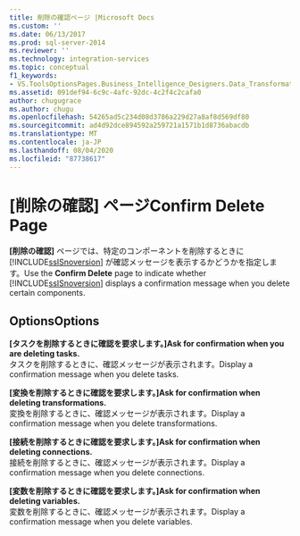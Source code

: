 ```yaml
---
title: 削除の確認ページ |Microsoft Docs
ms.custom: ''
ms.date: 06/13/2017
ms.prod: sql-server-2014
ms.reviewer: ''
ms.technology: integration-services
ms.topic: conceptual
f1_keywords:
- VS.ToolsOptionsPages.Business_Intelligence_Designers.Data_Transformation_Designers.Comfirm_Delete
ms.assetid: 091def94-6c9c-4afc-92dc-4c2f4c2cafa0
author: chugugrace
ms.author: chugu
ms.openlocfilehash: 54265ad5c234d08d3786a229d27a8af8d569df80
ms.sourcegitcommit: ad4d92dce894592a259721a1571b1d8736abacdb
ms.translationtype: MT
ms.contentlocale: ja-JP
ms.lasthandoff: 08/04/2020
ms.locfileid: "87738617"
---
```

# <a name="confirm-delete-page"></a><span data-ttu-id="6fc76-102">[削除の確認] ページ</span><span class="sxs-lookup"><span data-stu-id="6fc76-102">Confirm Delete Page</span></span>
  <span data-ttu-id="6fc76-103">**[削除の確認]** ページでは、特定のコンポーネントを削除するときに [!INCLUDE[ssISnoversion](../includes/ssisnoversion-md.md)] が確認メッセージを表示するかどうかを指定します。</span><span class="sxs-lookup"><span data-stu-id="6fc76-103">Use the **Confirm Delete** page to indicate whether [!INCLUDE[ssISnoversion](../includes/ssisnoversion-md.md)] displays a confirmation message when you delete certain components.</span></span>  
  
## <a name="options"></a><span data-ttu-id="6fc76-104">Options</span><span class="sxs-lookup"><span data-stu-id="6fc76-104">Options</span></span>  
 <span data-ttu-id="6fc76-105">**[タスクを削除するときに確認を要求します。]**</span><span class="sxs-lookup"><span data-stu-id="6fc76-105">**Ask for confirmation when you are deleting tasks.**</span></span>  
 <span data-ttu-id="6fc76-106">タスクを削除するときに、確認メッセージが表示されます。</span><span class="sxs-lookup"><span data-stu-id="6fc76-106">Display a confirmation message when you delete tasks.</span></span>  
  
 <span data-ttu-id="6fc76-107">**[変換を削除するときに確認を要求します。]**</span><span class="sxs-lookup"><span data-stu-id="6fc76-107">**Ask for confirmation when deleting transformations.**</span></span>  
 <span data-ttu-id="6fc76-108">変換を削除するときに、確認メッセージが表示されます。</span><span class="sxs-lookup"><span data-stu-id="6fc76-108">Display a confirmation message when you delete transformations.</span></span>  
  
 <span data-ttu-id="6fc76-109">**[接続を削除するときに確認を要求します。]**</span><span class="sxs-lookup"><span data-stu-id="6fc76-109">**Ask for confirmation when deleting connections.**</span></span>  
 <span data-ttu-id="6fc76-110">接続を削除するときに、確認メッセージが表示されます。</span><span class="sxs-lookup"><span data-stu-id="6fc76-110">Display a confirmation message when you delete connections.</span></span>  
  
 <span data-ttu-id="6fc76-111">**[変数を削除するときに確認を要求します。]**</span><span class="sxs-lookup"><span data-stu-id="6fc76-111">**Ask for confirmation when deleting variables.**</span></span>  
 <span data-ttu-id="6fc76-112">変数を削除するときに、確認メッセージが表示されます。</span><span class="sxs-lookup"><span data-stu-id="6fc76-112">Display a confirmation message when you delete variables.</span></span>  
  
  
